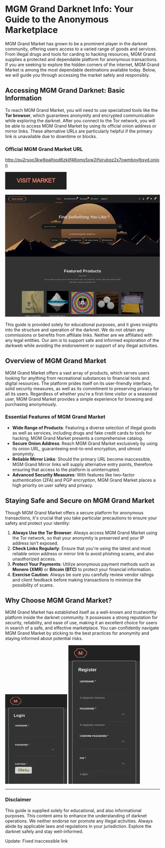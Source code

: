 # MGM Grand Darknet Info: Your Guide to the Anonymous Marketplace

MGM Grand Market has grown to be a prominent player in the darknet community, offering users access to a varied range of goods and services. From illegal drugs and tools for carding to hacking resources, MGM Grand supplies a protected and dependable platform for anonymous transactions. If you are seeking to explore the hidden corners of the internet, MGM Grand Market is among the most dependable destinations available today. Below, we will guide you through accessing the market safely and responsibly.

## Accessing MGM Grand Darknet: Basic Information

To reach MGM Grand Market, you will need to use specialized tools like the **Tor browser**, which guarantees anonymity and encrypted communication while exploring the darknet. After you connect to the Tor network, you will be able to access MGM Grand Market by using its official onion address or mirror links. These alternative URLs are particularly helpful if the primary link is unavailable due to downtime or blocks.

### Official MGM Grand Market URL

http://pu2rsoo3kw6palhiod6zkilf46oms5xw2jfsirubgz2x7owmboylbsyd.onion

[<img src="/media/light.webp" width="200">](http://pu2rsoo3kw6palhiod6zkilf46oms5xw2jfsirubgz2x7owmboylbsyd.onion)

<a href="http://pu2rsoo3kw6palhiod6zkilf46oms5xw2jfsirubgz2x7owmboylbsyd.onion"><img src="/media/ready.webp" alt="MGM - Grand Market Preview" style="max-width: 100%;"></a>

This guide is provided solely for educational purposes, and it gives insights into the structure and operation of the darknet. We do not obtain any commissions or benefits from affiliate links. Neither are we affiliated with any legal entities. Our aim is to support safe and informed exploration of the darkweb while avoiding the endorsement or support of any illegal activities.

## Overview of MGM Grand Market

MGM Grand Market offers a vast array of products, which serves users looking for anything from recreational substances to financial tools and digital resources. The platform prides itself on its user-friendly interface, solid security measures, as well as its commitment to preserving privacy for all its users. Regardless of whether you're a first-time visitor or a seasoned user, MGM Grand Market provides a simple experience for browsing and purchasing anonymously.

### Essential Features of MGM Grand Market

-   **Wide Range of Products**: Featuring a diverse selection of illegal goods as well as services, including drugs and fake credit cards to tools for hacking, MGM Grand Market presents a comprehensive catalog.
-   **Secure Onion Address**: Reach MGM Grand Market exclusively by using its onion URL, guaranteeing end-to-end encryption, and utmost anonymity.
-   **Reliable Mirror Links**: Should the primary URL become inaccessible, MGM Grand Mirror links will supply alternative entry points, therefore ensuring that access to the platform is uninterrupted.
-   **Advanced Security Measures**: With features like two-factor authentication (2FA) and PGP encryption, MGM Grand Market places a high priority on user safety and privacy.

## Staying Safe and Secure on MGM Grand Market

Though MGM Grand Market offers a secure platform for anonymous transactions, it's crucial that you take particular precautions to ensure your safety and protect your identity:

1.  **Always Use the Tor Browser**: Always access MGM Grand Market using the Tor network, so that your anonymity is preserved and your IP address isn't exposed.
2.  **Check Links Regularly**: Ensure that you're using the latest and most reliable onion address or mirror link to avoid phishing scams, and also unauthorized access.
3.  **Protect Your Payments**: Utilize anonymous payment methods such as **Monero (XMR)** or **Bitcoin (BTC)** to protect your financial information.
4.  **Exercise Caution**: Always be sure you carefully review vendor ratings and client feedback before making transactions to minimize the possibility of scams.

## Why Choose MGM Grand Market?

MGM Grand Market has established itself as a well-known and trustworthy platform inside the darknet community. It possesses a strong reputation for security, reliability, and ease of use, making it an excellent choice for users in search of a safe, and effective marketplace. You can confidently navigate MGM Grand Market by sticking to the best practices for anonymity and staying informed about potential risks.

<a href="http://pu2rsoo3kw6palhiod6zkilf46oms5xw2jfsirubgz2x7owmboylbsyd.onion"><img src="/media/module.webp" alt="MGM - Grand Market Login" style="max-width: 100%;"></a>
<a href="http://pu2rsoo3kw6palhiod6zkilf46oms5xw2jfsirubgz2x7owmboylbsyd.onion"><img src="/media/popup.webp" alt="MGM - Grand Market Register" style="max-width: 100%;"></a>

---

### Disclaimer

This guide is supplied solely for educational, and also informational purposes. This content aims to enhance the understanding of darknet operations. We neither endorse nor promote any illegal activities. Always abide by applicable laws and regulations in your jurisdiction. Explore the darknet safely and stay well-informed.











Update: Fixed inaccessible link